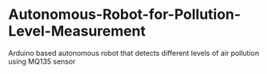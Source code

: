 # Autonomous-Robot-for-Pollution-Level-Measurement
Arduino based autonomous robot that detects different levels of air pollution using MQ135 sensor

